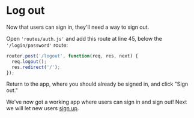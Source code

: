 # Log out

Now that users can sign in, they'll need a way to sign out.

Open `'routes/auth.js'` and add this route at line 45, below the
`'/login/password'` route:

```js
router.post('/logout', function(req, res, next) {
  req.logout();
  res.redirect('/');
});
```

Return to the app, where you should already be signed in, and click "Sign out."

We've now got a working app where users can sign in and sign out!  Next we
will let new users [sign up](../signup/).
